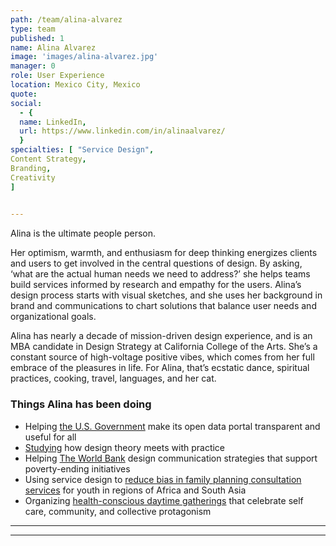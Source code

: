 ```yaml
---
path: /team/alina-alvarez
type: team
published: 1
name: Alina Alvarez
image: 'images/alina-alvarez.jpg'
manager: 0
role: User Experience
location: Mexico City, Mexico
quote: 
social: 
  - {
  name: LinkedIn,
  url: https://www.linkedin.com/in/alinaalvarez/
  }
specialties: [ "Service Design",
Content Strategy,
Branding,
Creativity
]

  
---
```


Alina is the ultimate people person.

Her optimism, warmth, and enthusiasm for deep thinking energizes clients and users to get involved in the central questions of design. By asking, ‘what are the actual human needs we need to address?’ she helps teams build services informed by research and empathy for the users. Alina’s design process starts with visual sketches, and she uses her background in brand and communications to chart solutions that balance user needs and organizational goals.

Alina has nearly a decade of mission-driven design experience, and is an MBA candidate in Design Strategy at California College of the Arts. She’s a constant source of high-voltage positive vibes, which comes from her full embrace of the pleasures in life. For Alina, that’s ecstatic dance, spiritual practices, cooking, travel, languages, and her cat.




### Things Alina has been doing
* Helping [the U.S. Government](https://www.data.gov/) make its open data portal transparent and useful for all
* [Studying](https://www.cca.edu/design/design-strategy/) how design theory meets with practice
* Helping [The World Bank](https://www.worldbank.org/) design communication strategies that support poverty-ending initiatives
* Using service design to [reduce bias in family planning consultation services](https://y-labs.org/projects/beyond-bias) for youth in regions of Africa and South Asia
* Organizing [health-conscious daytime gatherings](https://www.instagram.com/wake.hed/) that celebrate self care, community, and collective protagonism 


----------------------------

-----------------------------------
